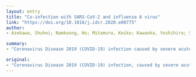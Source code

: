 ```yaml
---
layout: entry
title: "Co-infection with SARS-CoV-2 and influenza A virus"
link: "https://doi.org/10.1016/j.idcr.2020.e00775"
author:
- Azekawa, Shuhei; Namkoong, Ho; Mitamura, Keiko; Kawaoka, Yoshihiro; Saito, Fumitake

summary:
- "Coronavirus Disease 2019 (COVID-19) infection caused by severe acute respiratory syndrome coronavirus-2 (SARS-CoV-2) is spreading globally and poses a major public health threat. It will be necessary to comprehensively evaluate imaging and other clinical findings as well as consider co-infection with other respiratory viruses. As the number of COVID19 cases increase, it is necessary to evaluate imaging. The virus is caused by influenza A virus and SARS CoV-2. Virus is causing serious public health risk to Coronavirus disease 2019) infection is spread globally. Co-infectation is a serious acute respiratory."

original:
- "Coronavirus Disease 2019 (COVID-19) infection, caused by severe acute respiratory syndrome coronavirus-2 (SARS-CoV-2), is spreading globally and poses a major public health threat. We reported a case of influenza A virus and SARS-CoV-2 co-infection. As the number of COVID-19 cases increase, it will be necessary to comprehensively evaluate imaging and other clinical findings as well as consider co-infection with other respiratory viruses."
---
```


